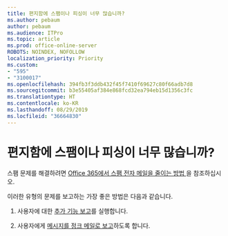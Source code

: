 ```yaml
---
title: 편지함에 스팸이나 피싱이 너무 많습니까?
ms.author: pebaum
author: pebaum
ms.audience: ITPro
ms.topic: article
ms.prod: office-online-server
ROBOTS: NOINDEX, NOFOLLOW
localization_priority: Priority
ms.custom:
- "595"
- "3100017"
ms.openlocfilehash: 394fb3f3ddb432f45f7410f69627c80f66adb7d8
ms.sourcegitcommit: b3e55405af384e868fcd32ea794eb15d1356c3fc
ms.translationtype: HT
ms.contentlocale: ko-KR
ms.lasthandoff: 08/29/2019
ms.locfileid: "36664830"
---
```

# <a name="are-you-getting-too-much-spam-or-phish-in-your-mailbox"></a>편지함에 스팸이나 피싱이 너무 많습니까?

스팸 문제를 해결하려면 [Office 365에서 스팸 전자 메일을 줄이는 방법 ](https://docs.microsoft.com/office365/securitycompliance/reduce-spam-email)을 참조하십시오.
  
이러한 유형의 문제를 보고하는 가장 좋은 방법은 다음과 같습니다.
  
1. 사용자에 대한 [추가 기능 보고](https://docs.microsoft.com/office365/securitycompliance/enable-the-report-message-add-in)를 실행합니다.

2. 사용자에게 [메시지를 정크 메일로 보고](https://support.office.com/article/b5caa9f1-cdf3-4443-af8c-ff724ea719d2)하도록 합니다.
